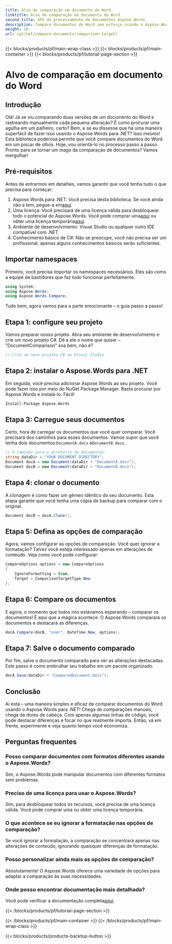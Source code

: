 ```yaml
---
title: Alvo de comparação em documento do Word
linktitle: Alvo de comparação em documento do Word
second_title: API de processamento de documentos Aspose.Words
description: Compare documentos do Word sem esforço usando o Aspose.Words para .NET com este guia detalhado passo a passo. Economize tempo e melhore a precisão na comparação de documentos.
weight: 10
url: /pt/net/compare-documents/comparison-target/
---
```


{{< blocks/products/pf/main-wrap-class >}}
{{< blocks/products/pf/main-container >}}
{{< blocks/products/pf/tutorial-page-section >}}

# Alvo de comparação em documento do Word

## Introdução

Olá! Já se viu comparando duas versões de um documento do Word e rastreando manualmente cada pequena alteração? É como procurar uma agulha em um palheiro, certo? Bem, e se eu dissesse que há uma maneira superfácil de fazer isso usando o Aspose.Words para .NET? Isso mesmo! Esta biblioteca poderosa permite que você compare documentos do Word em um piscar de olhos. Hoje, vou orientá-lo no processo passo a passo. Pronto para se tornar um mago da comparação de documentos? Vamos mergulhar!

## Pré-requisitos

Antes de entrarmos em detalhes, vamos garantir que você tenha tudo o que precisa para começar:

1.  Aspose.Words para .NET: Você precisa desta biblioteca. Se você ainda não a tem, pegue-a em[aqui](https://releases.aspose.com/words/net/).
2.  Uma licença: Você precisará de uma licença válida para desbloquear todo o potencial do Aspose.Words. Você pode comprar uma[aqui](https://purchase.aspose.com/buy) ou obter uma licença temporária[aqui](https://purchase.aspose.com/temporary-license/).
3. Ambiente de desenvolvimento: Visual Studio ou qualquer outro IDE compatível com .NET.
4. Conhecimento básico de C#: Não se preocupe, você não precisa ser um profissional, apenas alguns conhecimentos básicos serão suficientes.

## Importar namespaces

Primeiro, você precisa importar os namespaces necessários. Eles são como a equipe de bastidores que faz tudo funcionar perfeitamente.

```csharp
using System;
using Aspose.Words;
using Aspose.Words.Compare;
```

Tudo bem, agora vamos para a parte emocionante – o guia passo a passo!

## Etapa 1: configure seu projeto

Vamos preparar nosso projeto. Abra seu ambiente de desenvolvimento e crie um novo projeto C#. Dê a ele o nome que quiser – "DocumentComparison" soa bem, não é?

```csharp
// Crie um novo projeto C# no Visual Studio
```

## Etapa 2: instalar o Aspose.Words para .NET

Em seguida, você precisa adicionar Aspose.Words ao seu projeto. Você pode fazer isso por meio do NuGet Package Manager. Basta procurar por Aspose.Words e instalá-lo. Fácil!

```bash
Install-Package Aspose.Words
```

## Etapa 3: Carregue seus documentos

Certo, hora de carregar os documentos que você quer comparar. Você precisará dos caminhos para esses documentos. Vamos supor que você tenha dois documentos:`DocumentA.docx` e`DocumentB.docx`.

```csharp
// O caminho para o diretório de documentos.
string dataDir = "YOUR DOCUMENT DIRECTORY";
Document docA = new Document(dataDir + "DocumentA.docx");
Document docB = new Document(dataDir + "DocumentB.docx");
```

## Etapa 4: clonar o documento

A clonagem é como fazer um gêmeo idêntico do seu documento. Esta etapa garante que você tenha uma cópia de backup para comparar com o original.

```csharp
Document docB = docA.Clone();
```

## Etapa 5: Defina as opções de comparação

Agora, vamos configurar as opções de comparação. Você quer ignorar a formatação? Talvez você esteja interessado apenas em alterações de conteúdo. Veja como você pode configurar:

```csharp
CompareOptions options = new CompareOptions
{
    IgnoreFormatting = true,
    Target = ComparisonTargetType.New
};
```

## Etapa 6: Compare os documentos

E agora, o momento que todos nós estávamos esperando – comparar os documentos! É aqui que a mágica acontece. O Aspose.Words comparará os documentos e destacará as diferenças.

```csharp
docA.Compare(docB, "user", DateTime.Now, options);
```

## Etapa 7: Salve o documento comparado

Por fim, salve o documento comparado para ver as alterações destacadas. Este passo é como embrulhar seu trabalho em um pacote organizado.

```csharp
docA.Save(dataDir + "ComparedDocument.docx");
```

## Conclusão

Aí está – uma maneira simples e eficaz de comparar documentos do Word usando o Aspose.Words para .NET! Chega de comparações manuais, chega de dores de cabeça. Com apenas algumas linhas de código, você pode destacar diferenças e focar no que realmente importa. Então, vá em frente, experimente e veja quanto tempo você economiza.

## Perguntas frequentes

### Posso comparar documentos com formatos diferentes usando o Aspose.Words?

Sim, o Aspose.Words pode manipular documentos com diferentes formatos sem problemas.

### Preciso de uma licença para usar o Aspose.Words?

Sim, para desbloquear todos os recursos, você precisa de uma licença válida. Você pode comprar uma ou obter uma licença temporária.

### O que acontece se eu ignorar a formatação nas opções de comparação?

Se você ignorar a formatação, a comparação se concentrará apenas nas alterações de conteúdo, ignorando quaisquer diferenças de formatação.

### Posso personalizar ainda mais as opções de comparação?

Absolutamente! O Aspose.Words oferece uma variedade de opções para adaptar a comparação às suas necessidades.

### Onde posso encontrar documentação mais detalhada?

 Você pode verificar a documentação completa[aqui](https://reference.aspose.com/words/net/).

{{< /blocks/products/pf/tutorial-page-section >}}

{{< /blocks/products/pf/main-container >}}
{{< /blocks/products/pf/main-wrap-class >}}

{{< blocks/products/products-backtop-button >}}
